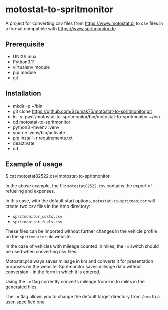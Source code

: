 # motostat-to-spritmonitor

A project for converting csv files from https://www.motostat.pl to csv files in a format compatible with https://www.spritmonitor.de

## Prerequisite

- UNIX/Linux
- Python3.11
- virtualenv module
- pip module
- git

## Installation

- mkdir -p ~/bin
- git clone https://github.com/Szumak75/motostat-to-spritmonitor.git
- ln -s \`pwd`/motostat-to-spritmonitor/bin/motostat-to-spritmonitor ~/bin
- cd motostat-to-spritmonitor
- python3 -mvenv .venv
- source .venv/bin/activate
- pip install -r requirements.txt
- deactivate
- cd

## Example of usage

$ cat motostat82522.csv|motostat-to-spritmonitor

In the above example, the file `motostat82522.csv` contains the export of refueling and expenses.

In this case, with the default start options, `motostat-to-spritmonitor` will create two csv files in the /tmp directory:

- `spritmonitor_costs.csv`
- `spritmonitor_fuels.csv`

These files can be imported without further changes in the vehicle profile on the `spritmonitor.de` website.

In the case of vehicles with mileage counted in miles, the `-m` switch should be used when converting csv files.

Motostat.pl always saves mileage in km and converts it for presentation purposes on the website. Spritmonitor saves mileage data without conversion - in the form in which it is entered.

Using the `-m` flag correctly converts mileage from km to miles in the generated files.

The `-o` flag allows you to change the default target directory from `/tmp` to a user-specified one.